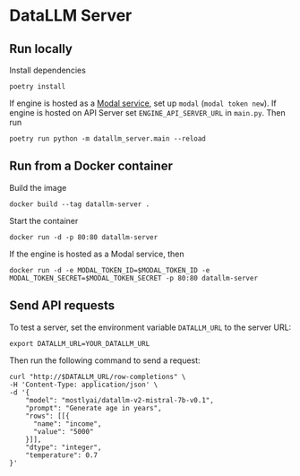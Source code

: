 # DataLLM Server
## Run locally
Install dependencies
```shell
poetry install
```

If engine is hosted as a [Modal service](https://modal.com/), set up `modal` (`modal token new`). If engine is hosted on API Server set `ENGINE_API_SERVER_URL` in `main.py`. Then run
```shell
poetry run python -m datallm_server.main --reload
```


## Run from a Docker container
Build the image
```shell
docker build --tag datallm-server .
```

Start the container
```shell
docker run -d -p 80:80 datallm-server
```

If the engine is hosted as a Modal service, then
```shell
docker run -d -e MODAL_TOKEN_ID=$MODAL_TOKEN_ID -e MODAL_TOKEN_SECRET=$MODAL_TOKEN_SECRET -p 80:80 datallm-server
```


## Send API requests
To test a server, set the environment variable `DATALLM_URL` to the server URL:
```shell
export DATALLM_URL=YOUR_DATALLM_URL
```
Then run the following command to send a request:
```shell
curl "http://$DATALLM_URL/row-completions" \
-H 'Content-Type: application/json' \
-d '{
    "model": "mostlyai/datallm-v2-mistral-7b-v0.1",
    "prompt": "Generate age in years",
    "rows": [[{
      "name": "income",
      "value": "5000"
    }]],
    "dtype": "integer",
    "temperature": 0.7
}'
```
